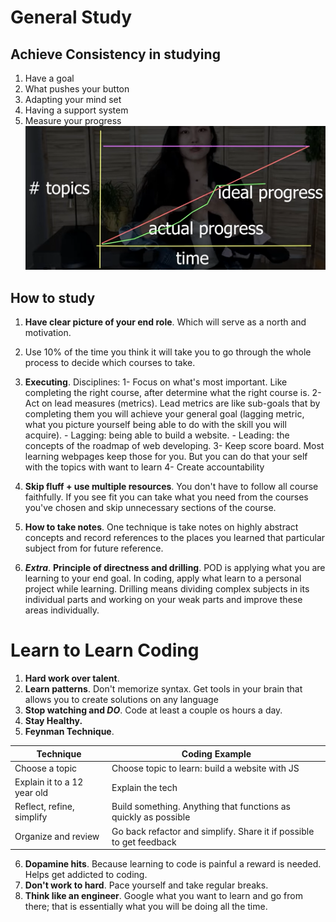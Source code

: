 
# General Study
## Achieve Consistency in studying

1. Have a goal
2. What pushes your button 
3. Adapting your mind set
4. Having a support system
5. Measure your progress
![Progress Graph](./Resources/ProgressGraph.png)

## How to study

1. **Have clear picture of your end role**. Which will serve as a north and motivation.

2. Use 10% of the time you think it will take you to go through the whole process to decide which courses to take.

3. **Executing**. Disciplines:
	1- Focus on what's most important. Like completing the right course, after determine what the right course is.
	2- Act on lead measures (metrics). Lead metrics are like sub-goals that by completing them you will achieve your general goal (lagging metric, what you picture yourself being able to do with the skill you will acquire).
		- Lagging: being able to build a website.
		- Leading: the concepts of the roadmap of web developing.
	3- Keep score board. Most learning webpages keep those for you. But you can do that your self with the topics with want to learn
	4- Create accountability

4. **Skip fluff + use multiple resources**. You don't have to follow all course faithfully. If you see fit you can take what you need from the courses you've chosen and skip unnecessary sections of the course.

5. **How to take notes**. One technique is take notes on highly abstract concepts and record references to the places you learned that particular subject from for future reference.

6. ***Extra***. **Principle of directness and drilling**. POD is applying what you are learning to your end goal. In coding, apply what learn to a personal project while learning. Drilling means dividing complex subjects in its individual parts and working on your weak parts and improve these areas individually.


# Learn to Learn Coding

1. **Hard work over talent**.
2. **Learn patterns**. Don't memorize syntax. Get tools in your brain that allows you to create solutions on any language
3. **Stop watching and *DO***. Code at least a couple os hours a day.
4. **Stay Healthy.**
5. **Feynman Technique**. 

| Technique | Coding Example |
| ----------- | ----------- |
| Choose a topic | Choose topic to learn: build a website with JS |
| Explain it to a 12 year old	| Explain the tech |
| Reflect, refine, simplify | Build something. Anything that functions as quickly as possible |
| Organize and review | Go back refactor and simplify. Share it if possible to get feedback |

6. **Dopamine hits**. Because learning to code is painful a reward is needed. Helps get addicted to coding.
7. **Don't work to hard**. Pace yourself and take regular breaks.
8. **Think like an engineer**. Google what you want to learn and go from there; that is essentially what you will be doing all the time.